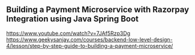 ## Building a Payment Microservice with Razorpay Integration using Java Spring Boot
https://www.youtube.com/watch?v=7JAf5Rzp3Dg
https://www.geekysanjay.com/courses/backend-low-level-design-4/lesson/step-by-step-guide-to-building-a-payment-microservice/